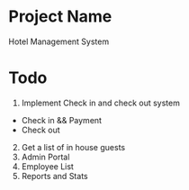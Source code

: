# Project Name
Hotel Management System

# Todo
1. Implement Check in and check out system
- Check in && Payment
- Check out
2. Get a list of in house guests
3. Admin Portal
4. Employee List 
5. Reports and Stats
